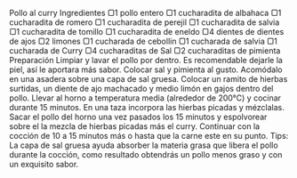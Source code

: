 Pollo al curry
Ingredientes
▢1 pollo entero 
▢1 cucharadita de albahaca
▢1 cucharadita de romero
▢1 cucharadita de perejil
▢1 cucharadita de salvia
▢1 cucharadita de tomillo
▢1 cucharadita de eneldo
▢4 dientes de dientes de ajos
▢2 limones
▢1 cucharada de cebollin 
▢1 cucharada de salvia
▢1 cucharada de Curry
▢4 cucharaditas de Sal
▢2 cucharaditas de pimienta
Preparación
Limpiar y lavar el pollo por dentro. Es recomendable dejarle la piel, así le aportara más sabor. Colocar sal y pimienta al gusto. Acomódalo en una asadera sobre una capa de sal gruesa.
Colocar un ramito de hierbas surtidas, un diente de ajo machacado y medio limón en gajos dentro del pollo. Llevar al horno a temperatura media (alrededor de 200°C) y cocinar durante 15 minutos.
En una taza incorpora las hierbas picadas y mézclalas.
Sacar el pollo del horno una vez pasados los 15 minutos y espolvorear sobre el la mezcla de hierbas picadas más el curry. Continuar con la cocción de 10 a 15 minutos más o hasta que la carne este en su punto.
Tips: 
La capa de sal gruesa ayuda absorber la materia grasa que libera el pollo durante la cocción, como resultado obtendrás un pollo menos graso y con un exquisito sabor.     

